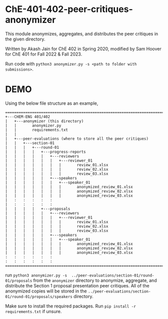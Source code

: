 # ChE-401-402-peer-critiques-anonymizer

This module anonymizes, aggregates, and distributes the peer critiques 
in the given directory.

Written by Akash Jain for ChE 402 in Spring 2020,
modified by Sam Hoover for ChE 401 for Fall 2022 & Fall 2023.

Run code with `python3 anonymizer.py -s <path to folder with submissions>`.

# DEMO

Using the below file structure as an example,

```
=======================================================================
+---CHEM-ENG 401/402
|   +---anonymizer (this directory)
|   |       anonymizer.py
|   |       requirements.txt
|   |
|   +---peer-evaluations (where to store all the peer critiques)
|   |   +---section-01
|   |   |   +---round-01
|   |   |   |   +---progress-reports
|   |   |   |   |   +---reviewers
|   |   |   |   |   |   +---reviewer_01
|   |   |   |   |   |   |       review_01.xlsx
|   |   |   |   |   |   |       review_02.xlsx
|   |   |   |   |   |   |       review_03.xlsx
|   |   |   |   |   +---speakers
|   |   |   |   |   |   +---speaker_01
|   |   |   |   |   |   |       anonymized_review_01.xlsx
|   |   |   |   |   |   |       anonymized_review_02.xlsx
|   |   |   |   |   |   |       anonymized_review_03.xlsx
|   :   :   :   :   :
|   :   :   :   :   :
|   |   |   |   +---proposals
|   |   |   |   |   +---reviewers
|   |   |   |   |   |   +---reviewer_01
|   |   |   |   |   |   |       review_01.xlsx
|   |   |   |   |   |   |       review_02.xlsx
|   |   |   |   |   |   |       review_03.xlsx
|   |   |   |   |   +---speakers
|   |   |   |   |   |   +---speaker_01
|   |   |   |   |   |   |       anonymized_review_01.xlsx
|   |   |   |   |   |   |       anonymized_review_02.xlsx
|   |   |   |   |   |   |       anonymized_review_03.xlsx
:   :   :   :   :   :
:   :   :   :   :   :
=======================================================================
```

run `python3 anonymizer.py -s 
../peer-evaluations/section-01/round-01/proposals`
from the `anonymizer` directory to anonymize, aggregate, and
distribute the Section 1 proposal presentation peer critiques. All of 
the anonymized copies will be stored in the
`../peer-evaluations/section-01/round-01/proposals/speakers` directory.

Make sure to install the required packages. Run 
`pip install -r requirements.txt` if unsure.
